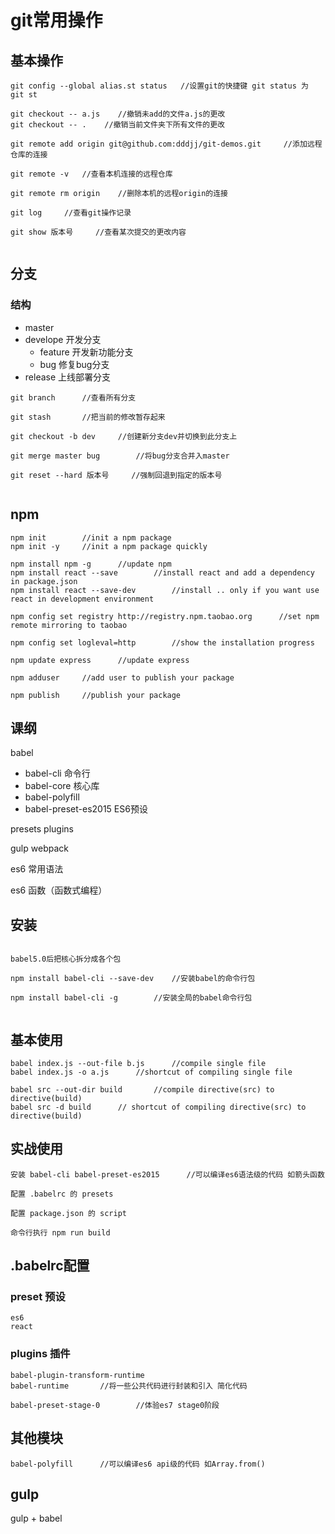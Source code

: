# git常用操作

## 基本操作
```
git config --global alias.st status   //设置git的快捷键 git status 为 git st

git checkout -- a.js    //撤销未add的文件a.js的更改
git checkout -- .    //撤销当前文件夹下所有文件的更改

git remote add origin git@github.com:dddjj/git-demos.git     //添加远程仓库的连接

git remote -v   //查看本机连接的远程仓库

git remote rm origin    //删除本机的远程origin的连接

git log     //查看git操作记录

git show 版本号     //查看某次提交的更改内容


```

## 分支
### 结构
 - master 
 - develope     开发分支
    - feature   开发新功能分支
    - bug       修复bug分支
 - release      上线部署分支

```
git branch      //查看所有分支

git stash       //把当前的修改暂存起来

git checkout -b dev     //创建新分支dev并切换到此分支上

git merge master bug        //将bug分支合并入master

git reset --hard 版本号     //强制回退到指定的版本号


```

## npm
```
npm init        //init a npm package
npm init -y     //init a npm package quickly

npm install npm -g      //update npm
npm install react --save        //install react and add a dependency in package.json   
npm install react --save-dev        //install .. only if you want use react in development environment         

npm config set registry http://registry.npm.taobao.org      //set npm remote mirroring to taobao

npm config set logleval=http        //show the installation progress

npm update express      //update express 

npm adduser     //add user to publish your package

npm publish     //publish your package

```


## 课纲
babel
- babel-cli      命令行
- babel-core         核心库
- babel-polyfill     
- babel-preset-es2015   ES6预设

presets
plugins

gulp
webpack

es6 常用语法

es6 函数（函数式编程）


## 安装
```

babel5.0后把核心拆分成各个包

npm install babel-cli --save-dev    //安装babel的命令行包

npm install babel-cli -g        //安装全局的babel命令行包


```

## 基本使用

```
babel index.js --out-file b.js      //compile single file 
babel index.js -o a.js      //shortcut of compiling single file

babel src --out-dir build       //compile directive(src) to directive(build)
babel src -d build      // shortcut of compiling directive(src) to directive(build)

```

## 实战使用

```
安装 babel-cli babel-preset-es2015      //可以编译es6语法级的代码 如箭头函数

配置 .babelrc 的 presets

配置 package.json 的 script

命令行执行 npm run build 

```

## .babelrc配置
### preset 预设
```
es6
react
```

### plugins 插件
```
babel-plugin-transform-runtime
babel-runtime       //将一些公共代码进行封装和引入 简化代码

babel-preset-stage-0        //体验es7 stage0阶段
```

## 其他模块
```
babel-polyfill      //可以编译es6 api级的代码 如Array.from()

```

## gulp
gulp + babel
